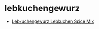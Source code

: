 # lebkuchengewurz

 * [Lebkuchengewurz Lebkuchen Spice Mix](../../index/l/lebkuchengewurz-lebkuchen-spice-mix.json)
